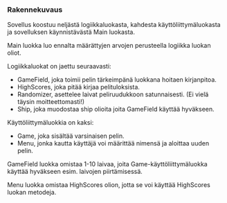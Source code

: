 ### Rakennekuvaus
Sovellus koostuu neljästä logiikkaluokasta, kahdesta käyttöliittymäluokasta ja sovelluksen käynnistävästä Main luokasta.

Main luokka luo ennalta määrättyjen arvojen perusteella logiikka luokan oliot.

Logiikkaluokat on jaettu seuraavasti:
- GameField, joka toimii pelin tärkeimpänä luokkana hoitaen kirjanpitoa.
- HighScores, joka pitää kirjaa pelituloksista.
- Randomizer, asettelee laivat peliruudukkoon satunnaisesti. (Ei vielä täysin moitteettomasti!)
- Ship, joka muodostaa ship olioita joita GameField käyttää hyväkseen.

Käyttöliittymäluokkia on kaksi:
- Game, joka sisältää varsinaisen pelin.
- Menu, jonka kautta käyttäjä voi määrittää nimensä ja aloittaa uuden pelin.

GameField luokka omistaa 1-10 laivaa, joita Game-käyttöliittymäluokka käyttää hyväkseen esim. laivojen piirtämisessä.

Menu luokka omistaa HighScores olion, jotta se voi käyttää HighScores luokan metodeja.
